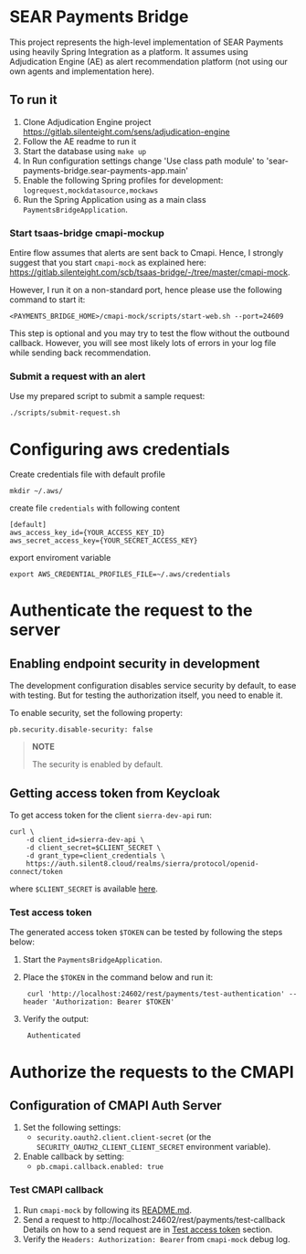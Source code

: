 # SEAR Payments Bridge

This project represents the high-level implementation of SEAR Payments using heavily Spring Integration as a platform. It assumes using Adjudication Engine (AE) as alert recommendation platform (not using our own agents and implementation here).  

## To run it

1. Clone Adjudication Engine project https://gitlab.silenteight.com/sens/adjudication-engine
2. Follow the AE readme to run it
3. Start the database using `make up`
4. In Run configuration settings change 'Use class path module' to 'sear-payments-bridge.sear-payments-app.main'
5. Enable the following Spring profiles for development: `logrequest,mockdatasource,mockaws`
6. Run the Spring Application using as a main class `PaymentsBridgeApplication`.

### Start tsaas-bridge cmapi-mockup

Entire flow assumes that alerts are sent back to Cmapi. Hence, I strongly suggest that you start `cmapi-mock` as explained here: https://gitlab.silenteight.com/scb/tsaas-bridge/-/tree/master/cmapi-mock.

However, I run it on a non-standard port, hence please use the following command to start it:

```
<PAYMENTS_BRIDGE_HOME>/cmapi-mock/scripts/start-web.sh --port=24609
```

This step is optional and you may try to test the flow without the outbound callback. However, you will see most likely lots of errors in your log file while sending back recommendation.

### Submit a request with an alert

Use my prepared script to submit a sample request:

```
./scripts/submit-request.sh
```

# Configuring aws credentials
Create credentials file with default profile

``mkdir ~/.aws/``

create file ``credentials`` with following content

```
[default]
aws_access_key_id={YOUR_ACCESS_KEY_ID}
aws_secret_access_key={YOUR_SECRET_ACCESS_KEY}
```

export enviroment variable

```export AWS_CREDENTIAL_PROFILES_FILE=~/.aws/credentials```

# Authenticate the request to the server

## Enabling endpoint security in development

The development configuration disables service security by default, to ease with testing.
But for testing the authorization itself, you need to enable it.

To enable security, set the following property:

    pb.security.disable-security: false

> **NOTE**
>
> The security is enabled by default.

## Getting access token from Keycloak

To get access token for the client `sierra-dev-api` run: 

    curl \
        -d client_id=sierra-dev-api \
        -d client_secret=$CLIENT_SECRET \
        -d grant_type=client_credentials \
        https://auth.silent8.cloud/realms/sierra/protocol/openid-connect/token

where `$CLIENT_SECRET` is available [here](https://auth.silent8.cloud/admin/master/console/#/realms/sierra/clients/1e5bb2aa-d17b-4746-8e24-fd3bb21d1259/credentials).

### Test access token

The generated access token `$TOKEN` can be tested by following the steps below:

1. Start the `PaymentsBridgeApplication`.
1. Place the `$TOKEN` in the command below and run it:

        curl 'http://localhost:24602/rest/payments/test-authentication' --header 'Authorization: Bearer $TOKEN'

1. Verify the output:
    
        Authenticated
        
# Authorize the requests to the CMAPI

## Configuration of CMAPI Auth Server

1. Set the following settings:
    - `security.oauth2.client.client-secret` (or the `SECURITY_OAUTH2_CLIENT_CLIENT_SECRET` environment variable).
1. Enable callback by setting:
    - `pb.cmapi.callback.enabled: true`

### Test CMAPI callback

1. Run `cmapi-mock` by following its [README.md](cmapi-mock/README.md).
1. Send a request to http://localhost:24602/rest/payments/test-callback Details on how to a send request are in [Test access token](#test-access-token) section.
1. Verify the `Headers: Authorization: Bearer` from `cmapi-mock` debug log.
